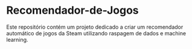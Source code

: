 # Recomendador-de-Jogos

Este repositório contém um projeto dedicado a criar um recomendador automático de jogos da Steam utilizando raspagem de dados e machine learning.
